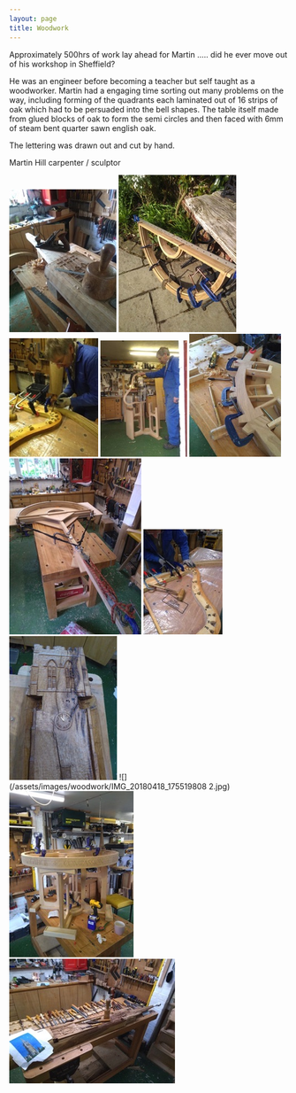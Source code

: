 ```yaml
---
layout: page
title: Woodwork
---
```


Approximately 500hrs of work lay ahead for Martin ..... did he ever move out of his workshop in Sheffield?

He was an engineer before becoming a teacher but self taught as a woodworker. Martin had a engaging time sorting out many problems on the way, including forming of the quadrants each laminated out of 16 strips of oak which had to be persuaded into the bell shapes. The table itself made from glued blocks of oak to form the semi circles and then faced with 6mm of steam bent quarter sawn english oak.

The lettering was drawn out and cut by hand.

Martin Hill carpenter / sculptor

![](/assets/images/woodwork/IMG_20180618_143045120.jpg)
![](/assets/images/woodwork/IMG_20180512_094038033.jpg)
![](/assets/images/woodwork/IMG_20180301_173533771.jpg)
![](/assets/images/woodwork/IMG_20180326_171054944.jpg)
![](/assets/images/woodwork/IMG_20180419_111723017.jpg)
![](/assets/images/woodwork/IMG_20180511_161146280.jpg)
![](/assets/images/woodwork/IMG_20180301_173513566.jpg)
![](/assets/images/woodwork/P1060195.jpg)
![](/assets/images/woodwork/IMG_20180418_175519808 2.jpg)
![](/assets/images/woodwork/IMG_20180728_162530991.jpg)
![](/assets/images/woodwork/IMG_20180729_213525884.jpg)
